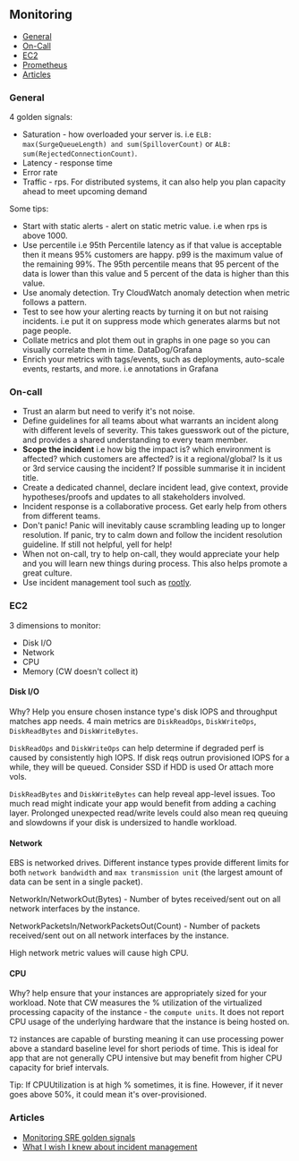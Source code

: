 ## Monitoring

- [General](#general)
- [On-Call](#on-call)
- [EC2](#ec2)
- [Prometheus](./prometheus)
- [Articles](#articles)

### General

4 golden signals:

- Saturation - how overloaded your server is. i.e `ELB: max(SurgeQueueLength) and sum(SpilloverCount)` or `ALB: sum(RejectedConnectionCount)`.
- Latency - response time
- Error rate
- Traffic - rps. For distributed systems, it can also help you plan capacity ahead to meet upcoming demand

Some tips:

- Start with static alerts - alert on static metric value. i.e when rps is above 1000.
- Use percentile i.e 95th Percentile latency as if that value is acceptable then it means 95% customers are happy. p99 is the maximum value of the remaining 99%. The 95th percentile means that 95 percent of the data is lower than this value and 5 percent of the data is higher than this value.
- Use anomaly detection. Try CloudWatch anomaly detection when metric follows a pattern.
- Test to see how your alerting reacts by turning it on but not raising incidents. i.e put it on suppress mode which generates alarms but not page people.
- Collate metrics and plot them out in graphs in one page so you can visually correlate them in time. DataDog/Grafana
- Enrich your metrics with tags/events, such as deployments, auto-scale events, restarts, and more. i.e annotations in Grafana

### On-call

- Trust an alarm but need to verify it's not noise.
- Define guidelines for all teams about what warrants an incident along with different levels of severity. This takes guesswork out of the picture, and provides a shared understanding to every team member.
- **Scope the incident** i.e how big the impact is? which environment is affected? which customers are affected? is it a regional/global? Is it us or 3rd service causing the incident? If possible summarise it in incident title.
- Create a dedicated channel, declare incident lead, give context, provide hypotheses/proofs and updates to all stakeholders involved.
- Incident response is a collaborative process. Get early help from others from different teams.
- Don't panic! Panic will inevitably cause scrambling leading up to longer resolution. If panic, try to calm down and follow the incident resolution guideline. If still not helpful, yell for help!
- When not on-call, try to help on-call, they would appreciate your help and you will learn new things during process. This also helps promote a great culture.
- Use incident management tool such as [rootly](https://rootly.com/).

### EC2

3 dimensions to monitor:

- Disk I/O
- Network
- CPU
- Memory (CW doesn't collect it)

#### Disk I/O

Why? Help you ensure chosen instance type's disk IOPS and throughput matches app needs. 4 main metrics are `DiskReadOps`, `DiskWriteOps`, `DiskReadBytes` and `DiskWriteBytes`.

`DiskReadOps` and `DiskWriteOps` can help determine if degraded perf is caused by consistently high IOPS. If disk reqs outrun provisioned IOPS for a while, they will be queued. Consider SSD if HDD is used Or attach more vols.

`DiskReadBytes` and `DiskWriteBytes` can help reveal app-level issues. Too much read might indicate your app would benefit from adding a caching layer. Prolonged unexpected read/write levels could also mean req queuing and slowdowns if your disk is undersized to handle workload.

#### Network

EBS is networked drives. Different instance types provide different limits for both `network bandwidth` and `max transmission unit` (the largest amount of data can be sent in a single packet).

NetworkIn/NetworkOut(Bytes) - Number of bytes received/sent out on all network interfaces by the instance.

NetworkPacketsIn/NetworkPacketsOut(Count) - Number of packets received/sent out on all network interfaces by the instance.

High network metric values will cause high CPU.

#### CPU

Why? help ensure that your instances are appropriately sized for your workload. Note that CW measures the % utilization of the virtualized processing capacity of the instance - the `compute units`. It does not report CPU usage of the underlying hardware that the instance is being hosted on.

`T2` instances are capable of bursting meaning it can use processing power above a standard baseline level for short periods of time. This is ideal for app that are not generally CPU intensive but may benefit from higher CPU capacity for brief intervals.

Tip: If CPUUtilization is at high % sometimes, it is fine. However, if it never goes above 50%, it could mean it's over-provisioned.

### Articles

- [Monitoring SRE golden signals](https://www.infoq.com/articles/monitoring-SRE-golden-signals/)
- [What I wish I knew about incident management](https://ronaknathani.com/blog/2020/11/what-i-wish-i-knew-about-incident-management/)
